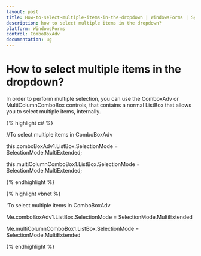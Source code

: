 ```yaml
---
layout: post
title: How-to-select-multiple-items-in-the-dropdown | WindowsForms | Syncfusion
description: how to select multiple items in the dropdown?
platform: WindowsForms
control: ComboBoxAdv
documentation: ug
---
```


# How to select multiple items in the dropdown?

In order to perform multiple selection, you can use the ComboxAdv or MultiColumnComboBox controls, that contains a normal ListBox that allows you to select multiple items, internally.



{% highlight c# %}




//To select multiple items in ComboBoxAdv

this.comboBoxAdv1.ListBox.SelectionMode = SelectionMode.MultiExtended;

this.multiColumnComboBox1.ListBox.SelectionMode = SelectionMode.MultiExtended;

{% endhighlight %}

{% highlight vbnet %}



'To select multiple items in ComboBoxAdv

 Me.comboBoxAdv1.ListBox.SelectionMode = SelectionMode.MultiExtended

 Me.multiColumnComboBox1.ListBox.SelectionMode = SelectionMode.MultiExtended


{% endhighlight %}
